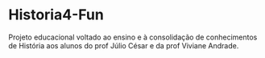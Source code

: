 # Historia4-Fun

Projeto educacional voltado ao ensino e à consolidação de conhecimentos de História
aos alunos do prof Júlio César e da prof Viviane Andrade.
